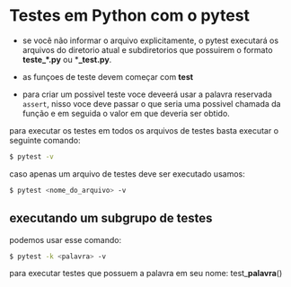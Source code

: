 # Testes em Python com o pytest

- se você não informar o arquivo explicitamente, o pytest executará os arquivos do diretorio atual e subdiretorios que possuirem o formato **teste_*.py** ou ***_test.py**.

- as funçoes de teste devem começar com **test**

- para criar um possivel teste voce deveerá usar a palavra reservada `assert`, nisso voce deve passar o que seria uma possivel chamada da função e em seguida o valor em que deveria ser obtido.

para executar os testes em todos os arquivos de testes basta executar o seguinte comando: 

```bash
$ pytest -v
```

caso apenas um arquivo de testes deve ser executado usamos:

```bash
$ pytest <nome_do_arquivo> -v
```

## executando um subgrupo de testes

podemos usar esse comando:

```bash
$ pytest -k <palavra> -v
```

para executar testes que possuem a palavra em seu nome: test_**palavra**()
